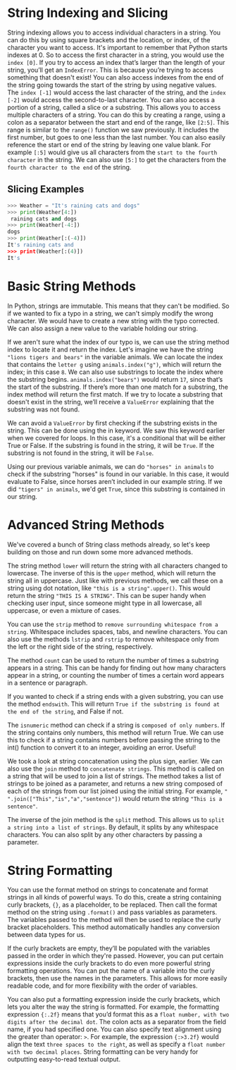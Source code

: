 <h1>String Indexing and Slicing</h1>

String indexing allows you to access individual characters in a string. 
You can do this by using square brackets and the location, or index, of the character you want to access.
It's important to remember that Python starts indexes at 0. So to access the first character in a string, you would use the `index [0]`. If you try to access an index that’s larger than the length of your string, you’ll get an `IndexError`.
This is because you’re trying to access something that doesn't exist! You can also access indexes from the end of the string going towards the start of the string by using negative values. 
The `index [-1]` would access the last character of the string, and the `index [-2]` would access the second-to-last character.
You can also access a portion of a string, called a slice or a substring.
This allows you to access multiple characters of a string. You can do this by creating a range, using a colon as a separator between the start and end of the range, like `[2:5]`. This range is similar to the `range()` function we saw previously. It includes the first number, but goes to one less than the last number. You can also easily reference the start or end of the string by leaving one value blank. For example `[:5]` would give us all characters from the `start to the fourth character` in the string. We can also use `[5:]` to get the characters from the `fourth character to the end` of the string.

<h2>Slicing Examples</h2>

``` python
>>> Weather = "It's raining cats and dogs"
>>> print(Weather[4:])
 raining cats and dogs
>>> print(Weather[-4:])
dogs
>>> print(Weather[:(-4)])
It's raining cats and 
>>> print(Weather[:(4)])
It's


```



<h1>Basic String Methods</h1>

In Python, strings are immutable. This means that they can't be modified. So if we wanted to fix a typo in a string, we can't simply modify the wrong character. We would have to create a new string with the typo corrected. We can also assign a new value to the variable holding our string.

If we aren't sure what the index of our typo is, we can use the string method index to locate it and return the index. Let's imagine we have the string `"lions tigers and bears"` in the variable animals. We can locate the index that contains the `letter g` using `animals.index("g")`, which will return the index; in this case `8`. We can also use substrings to locate the index where the substring begins. `animals.index("bears")` would return `17`, since that’s the start of the substring. If there’s more than one match for a substring, the index method will return the first match. If we try to locate a substring that doesn't exist in the string, we’ll receive a `ValueError` explaining that the substring was not found.

We can avoid a `ValueError` by first checking if the substring exists in the string. This can be done using the in keyword. We saw this keyword earlier when we covered for loops. In this case, it's a conditional that will be either True or False. If the substring is found in the string, it will be `True`. If the substring is not found in the string, it will be `False`.

Using our previous variable animals, we can do `"horses" in animals` to check if the substring "horses" is found in our variable. In this case, it would evaluate to False, since horses aren’t included in our example string. If we did `"tigers" in animals`, we'd get `True`, since this substring is contained in our string.

<h1>Advanced String Methods</h1>

We've covered a bunch of String class methods already, so let's keep building on those and run down some more advanced methods.

The string method `lower` will return the string with all characters changed to lowercase. The inverse of this is the `upper` method, which will return the string all in uppercase. Just like with previous methods, we call these on a string using dot notation, like `"this is a string".upper()`. This would return the string `"THIS IS A STRING"`. This can be super handy when checking user input, since someone might type in all lowercase, all uppercase, or even a mixture of cases.

You can use the `strip` method to `remove surrounding whitespace from a string`. Whitespace includes spaces, tabs, and newline characters. You can also use the methods  `lstrip` and `rstrip` to remove whitespace only from the left or the right side of the string, respectively.

The method `count` can be used to return the number of times a substring appears in a string. This can be handy for finding out how many characters appear in a string, or counting the number of times a certain word appears in a sentence or paragraph.

If you wanted to check if a string ends with a given substring, you can use the method `endswith`. This will return `True if the substring is found at the end of the string`, and False if not.

The `isnumeric` method can check if a string is `composed of only numbers`. If the string contains only numbers, this method will return True. We can use this to check if a string contains numbers before passing the string to the int() function to convert it to an integer, avoiding an error. Useful!

We took a look at string concatenation using the plus sign, earlier. We can also use the `join` method to `concatenate strings`. This method is called on a string that will be used to join a list of strings. The method takes a list of strings to be joined as a parameter, and returns a new string composed of each of the strings from our list joined using the initial string. For example, `" ".join(["This","is","a","sentence"])` would return the string `"This is a sentence"`.

The inverse of the join method is the `split` method. This allows us to `split a string into a list of strings`. By default, it splits by any whitespace characters. You can also split by any other characters by passing a parameter.

<h1>String Formatting</h1>

You can use the format method on strings to concatenate and format strings in all kinds of powerful ways. To do this, create a string containing curly brackets, `{}`, as a placeholder, to be replaced. Then call the format method on the string using `.format()` and pass variables as parameters. The variables passed to the method will then be used to replace the curly bracket placeholders. This method automatically handles any conversion between data types for us. 

If the curly brackets are empty, they’ll be populated with the variables passed in the order in which they're passed. However, you can put certain expressions inside the curly brackets to do even more powerful string formatting operations. You can put the name of a variable into the curly brackets, then use the names in the parameters. This allows for more easily readable code, and for more flexibility with the order of variables.

You can also put a formatting expression inside the curly brackets, which lets you alter the way the string is formatted. For example, the formatting expression `{:.2f}` means that you’d format this as a `float number, with two digits after the decimal dot`. The colon acts as a separator from the field name, if you had specified one. You can also specify text alignment using the greater than operator: `>`. For example, the expression `{:>3.2f}` would align the text `three spaces to the right`, as well as specify a `float number with two decimal places`. String formatting can be very handy for outputting easy-to-read textual output.


